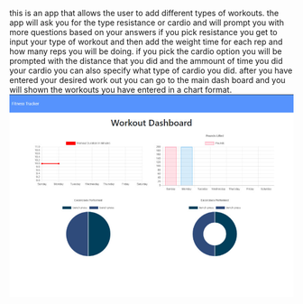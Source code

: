 this is an app that allows the user to add different types of workouts. the app will ask you for the type resistance or cardio and will prompt you with more questions based on your answers if you pick resistance you get to input your type of workout and then add the weight time for each rep and how many reps you will be doing. if you pick the cardio option you will be prompted with the distance that you did and the ammount of time you did your cardio you can also specify what type of cardio you did.
after you have entered your desired work out you can go to the main dash board and you will shown the workouts you have entered in a chart format.
![fitness dashboard](fitness.jpg)

